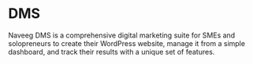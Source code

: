 # DMS
Naveeg DMS is a comprehensive digital marketing suite for SMEs and solopreneurs to create their WordPress website, manage it from a simple dashboard, and track their results with a unique set of features.
